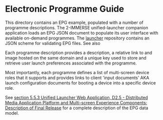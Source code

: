 # Electronic Programme Guide

This directory contains an EPG example, populated with a number of programme descriptions.
The 2-IMMERSE unified-launcher companion application loads an EPG JSON document to populate its user interface with available on-demand programmes. The [launcher](https://github.com/2-IMMERSE/launcher) repository contains an JSON scheme for validating EPG files. See also 

Each programme description provides a description, a relative link to and image hosted on the same domain and a unique key used to store and retrieve user launch preferences associated with the programme.

Most importantly, each programme defines a list of multi-screen device roles that it supports and provides links to client 'input documents' AKA launch configuration documents for booting a device into a specific device role.

See [section 5.5.3 Unified Launcher Web Application, D2.5 - Distributed Media Application Platform and Multi-screen Experience Components: Description of Final Release](https://2immerse.eu/wp-content/uploads/2019/01/d2.5-distributed-media-application-platform-description-of-final-release-final-submitted-19th-dec-2018.pdf) for a complete description of the EPG data model.
